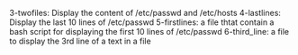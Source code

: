 3-twofiles: Display the content of /etc/passwd and /etc/hosts
4-lastlines: Display the last 10 lines of /etc/passwd
5-firstlines: a file thtat contain a bash script for displaying the first 10 lines of /etc/passwd
6-third_line: a file to display the 3rd line of a text in a file
